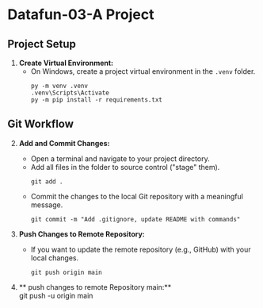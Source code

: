 # Datafun-03-A Project

## Project Setup

1. **Create Virtual Environment:**
   - On Windows, create a project virtual environment in the `.venv` folder.
     ```shell
     py -m venv .venv
     .venv\Scripts\Activate
     py -m pip install -r requirements.txt
     ```

## Git Workflow

2. **Add and Commit Changes:**
   - Open a terminal and navigate to your project directory.
   - Add all files in the folder to source control ("stage" them).
     ```shell
     git add .
     ```
   - Commit the changes to the local Git repository with a meaningful message.
     ```shell
     git commit -m "Add .gitignore, update README with commands"
     ```

3. **Push Changes to Remote Repository:**
   - If you want to update the remote repository (e.g., GitHub) with your local changes.
     ```shell
     git push origin main
     ```
4. ** push changes to remote Repository main:**     
    git push -u origin main
    


